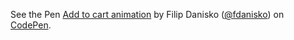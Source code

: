<div style="height:400px">
  <p data-height="400" data-theme-id="0" data-slug-hash="VadXXq" data-default-tab="result" data-user="fdanisko" data-embed-version="2" data-pen-title="Add to cart animation" class="codepen">See the Pen <a rel="noreferrer noopener nofollow" target="_blank" href="https://codepen.io/fdanisko/pen/VadXXq/">Add to cart animation</a> by Filip Danisko (<a rel="noreferrer noopener nofollow" target="_blank" href="https://codepen.io/fdanisko">@fdanisko</a>) on <a rel="noreferrer noopener nofollow" target="_blank" href="https://codepen.io">CodePen</a>.</p>
</div>
